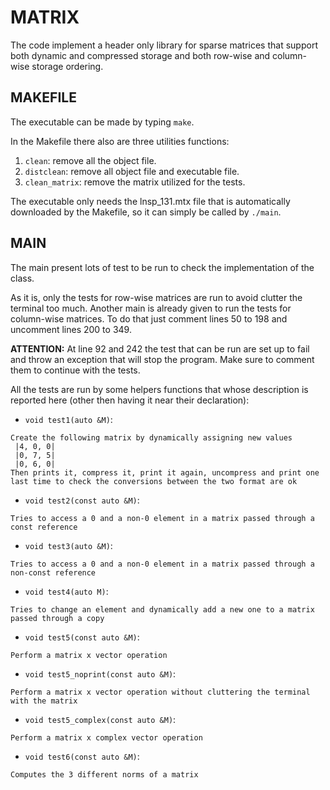 # MATRIX

The code implement a header only library for sparse matrices that support both dynamic and compressed storage and both row-wise and column-wise storage ordering.

## MAKEFILE

The executable can be made by typing `make`.

In the Makefile there also are three utilities functions:
1. `clean`: remove all the object file.
2. `distclean`: remove all object file and executable file.
3. `clean_matrix`: remove the matrix utilized for the tests.

The executable only needs the lnsp_131.mtx file that is automatically downloaded by the Makefile, so it can simply be called by  `./main`.

## MAIN

The main present lots of test to be run to check the implementation of the class.

As it is, only the tests for row-wise matrices are run to avoid clutter the terminal too much. Another main is already given to run the tests for column-wise matrices. To do that just comment lines 50 to 198 and uncomment lines 200 to 349.

**ATTENTION:** At line 92 and 242 the test that can be run are set up to fail and throw an exception that will stop the program. Make sure to comment them to continue with the tests.

All the tests are run by some helpers functions that whose description is reported here (other then having it near their declaration):
- `void test1(auto &M)`:
```
Create the following matrix by dynamically assigning new values
 |4, 0, 0|
 |0, 7, 5|
 |0, 6, 0|
Then prints it, compress it, print it again, uncompress and print one last time to check the conversions between the two format are ok
```
- `void test2(const auto &M)`:
```
Tries to access a 0 and a non-0 element in a matrix passed through a const reference
```
- `void test3(auto &M)`:
```
Tries to access a 0 and a non-0 element in a matrix passed through a non-const reference
```
- `void test4(auto M)`:
```
Tries to change an element and dynamically add a new one to a matrix passed through a copy
```
- `void test5(const auto &M)`:
```
Perform a matrix x vector operation
```
- `void test5_noprint(const auto &M)`:
```
Perform a matrix x vector operation without cluttering the terminal with the matrix
```
- `void test5_complex(const auto &M)`:
```
Perform a matrix x complex vector operation
```
- `void test6(const auto &M)`:
```
Computes the 3 different norms of a matrix
```